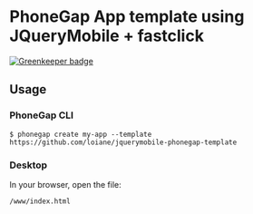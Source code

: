 # PhoneGap App template using JQueryMobile + fastclick

[![Greenkeeper badge](https://badges.greenkeeper.io/loiane/jquerymobile-phonegap-template.svg)](https://greenkeeper.io/)

## Usage

### PhoneGap CLI

    $ phonegap create my-app --template https://github.com/loiane/jquerymobile-phonegap-template

### Desktop

In your browser, open the file:

    /www/index.html

